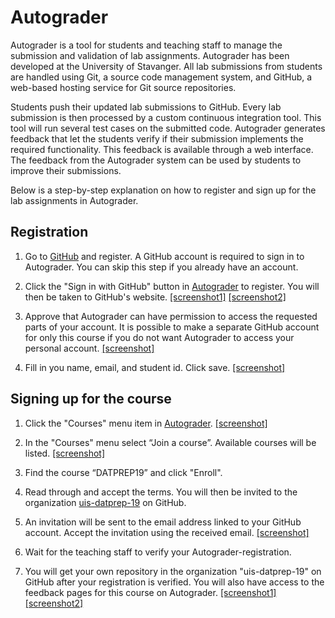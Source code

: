 # Autograder

Autograder is a tool for students and teaching staff to manage the submission and
validation of lab assignments. Autograder has been developed at the University of Stavanger.
All lab submissions from students are handled using Git, a source code
management system, and GitHub, a web-based hosting service for Git source
repositories.

Students push their updated lab submissions to GitHub. Every lab submission is
then processed by a custom continuous integration tool. This tool will run
several test cases on the submitted code. Autograder generates feedback that
let the students verify if their submission implements the required
functionality. This feedback is available through a web interface. The feedback
from the Autograder system can be used by students to improve their
submissions.

Below is a step-by-step explanation on how to register and sign up for the lab
assignments in Autograder.

## Registration

1. Go to [GitHub](http://github.com) and register. A GitHub account is required
   to sign in to Autograder. You can skip this step if you already have an
   account.

2. Click the "Sign in with GitHub" button in
   [Autograder](http://ag3.ux.uis.no) to register. You will then be
   taken to GitHub's website. [\[screenshot1\]](images/reg1_2a.png) [\[screenshot2\]](images/reg1_2b.png)

3. Approve that Autograder can have permission to access the
   requested parts of your account. It is possible to make a separate GitHub
   account for only this course if you do not want Autograder to access your
   personal account. [\[screenshot\]](images/reg1_3.png)

4. Fill in you name, email, and student id. Click save. [\[screenshot\]](images/reg1_4.png)

## Signing up for the course

1. Click the "Courses" menu item in [Autograder](http://ag3.ux.uis.no). [\[screenshot\]](images/reg2_1.png)

2. In the "Courses" menu select “Join a course”. Available courses will be listed. [\[screenshot\]](images/reg2_4.png)

3. Find the course “DATPREP19” and click "Enroll".

4. Read through and accept the terms. You will then be invited to the
   organization [uis-datprep-19](http://www.github.com/uis-datprep-19) on GitHub.

5. An invitation will be sent to the email address linked to your GitHub
   account. Accept the invitation using the received email. [\[screenshot\]](images/reg2_5.png)

6. Wait for the teaching staff to verify your Autograder-registration.

7. You will get your own repository in the organization "uis-datprep-19" on GitHub
   after your registration is verified. You will also have access to the
   feedback pages for this course on Autograder. [\[screenshot1\]](images/reg2_7a.png) [\[screenshot2\]](images/reg2_7b.png)
